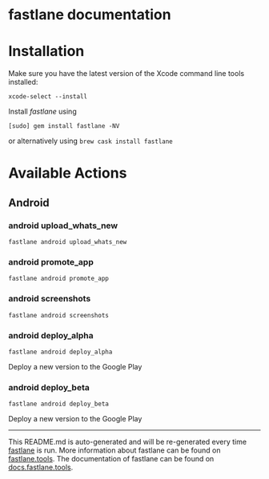 fastlane documentation
================
# Installation

Make sure you have the latest version of the Xcode command line tools installed:

```
xcode-select --install
```

Install _fastlane_ using
```
[sudo] gem install fastlane -NV
```
or alternatively using `brew cask install fastlane`

# Available Actions
## Android
### android upload_whats_new
```
fastlane android upload_whats_new
```

### android promote_app
```
fastlane android promote_app
```

### android screenshots
```
fastlane android screenshots
```

### android deploy_alpha
```
fastlane android deploy_alpha
```
Deploy a new version to the Google Play
### android deploy_beta
```
fastlane android deploy_beta
```
Deploy a new version to the Google Play

----

This README.md is auto-generated and will be re-generated every time [fastlane](https://fastlane.tools) is run.
More information about fastlane can be found on [fastlane.tools](https://fastlane.tools).
The documentation of fastlane can be found on [docs.fastlane.tools](https://docs.fastlane.tools).
